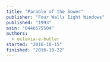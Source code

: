 ```yaml
---
title: "Parable of the Sower"
publisher: "Four Walls Eight Windows"
published: "1993"
asin: "0446675504"
authors:
  - octavia-e-butler
started: "2016-10-15"
finished: "2016-10-22"
---
```

